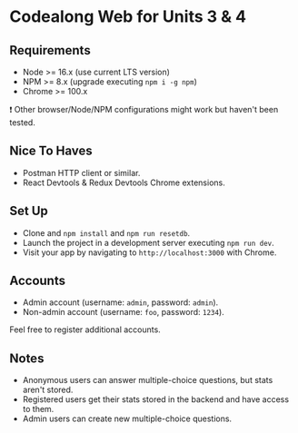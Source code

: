 # Codealong Web for Units 3 & 4

## Requirements

- Node >= 16.x (use current LTS version)
- NPM >= 8.x (upgrade executing `npm i -g npm`)
- Chrome >= 100.x

❗ Other browser/Node/NPM configurations might work but haven't been tested.

## Nice To Haves

- Postman HTTP client or similar.
- React Devtools & Redux Devtools Chrome extensions.

## Set Up

- Clone and `npm install` and `npm run resetdb`.
- Launch the project in a development server executing `npm run dev`.
- Visit your app by navigating to `http://localhost:3000` with Chrome.

## Accounts

- Admin account (username: `admin`, password: `admin`).
- Non-admin account (username: `foo`, password: `1234`).

Feel free to register additional accounts.

## Notes

- Anonymous users can answer multiple-choice questions, but stats aren't stored.
- Registered users get their stats stored in the backend and have access to them.
- Admin users can create new multiple-choice questions.
